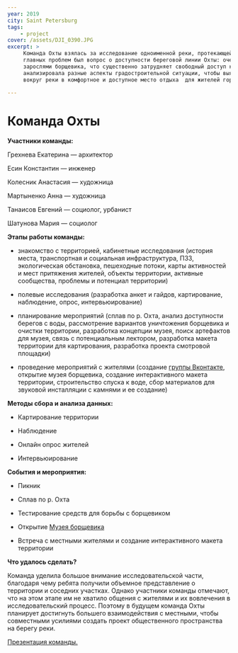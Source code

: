 ```yaml
---
year: 2019
city: Saint Petersburg
tags:
    - project
cover: /assets/DJI_0390.JPG
excerpt: >
     Команда Охты взялась за исследование одноименной реки, протекающей на северо-востоке Санкт-Петербурга. Одной из 
     главных проблем был вопрос о доступности береговой линии Охты: очертания ее русла скрыты за деревьями, кустами и 
     зарослями борщевика, что существенно затрудняет свободный доступ к воде. В рамках своего исследования команда Охты  
     анализировала разные аспекты градостроительной ситуации, чтобы выяснить, как преобразовать заброшенное пространство 
     вокруг реки в комфортное и доступное место отдыха  для жителей города и близлежащих районов.
     
---
```


# Команда Охты

**Участники команды:**

Грехнева Екатерина — архитектор

Есин Константин — инженер

Колесник Анастасия — художница

Мартыненко Анна —  художница

Танаисов Евгений —  социолог, урбанист

Шатунова Мария — социолог

**Этапы работы команды:**

- знакомство с территорией, кабинетные исследования (история места, транспортная и социальная инфраструктура, ПЗЗ, 
экологическая обстановка, пешеходные потоки, карты активностей и мест притяжения жителей, объекты территории, активные 
сообщества, проблемы и потенциал территории)

- полевые исследования (разработка анкет и гайдов, картирование, наблюдение, опрос, интервьюирование) 

- планирование мероприятий (сплав по р. Охта, анализ доступности берегов с воды, рассмотрение вариантов уничтожения борщевика
и очистки территории, разработка концепции музея, поиск артефактов для музея, связь с потенциальным лектором, разработка макета
территории для картирования, разработка проекта смотровой площадки)

- проведение мероприятий с жителями (создание [группы Вконтакте](https://vk.com/waterfront.ohta), открытие музея борщевика, создание интерактивного макета территории, строительство спуска к воде, сбор материалов для звуковой инсталляции с камнями и ее создание) 

**Методы сбора и анализа данных:**

- Картирование территории

- Наблюдение

- Онлайн опрос жителей

- Интервьюирование


**События и мероприятия:**

- Пикник

- Сплав по р. Охта

- Тестирование средств для борьбы с борщевиком

- Открытие [Музея борщевика](https://vk.com/waterfront.ohta?z=video-152592839_456239038%2F8bbf94ac782df3304a%2Fpl_post_-152592839_388)

- Встреча с местными жителями и создание интерактивного макета территории


**Что удалось сделать?**

Команда уделила большое внимание исследовательской части, благодаря чему ребята получили объемное представление о территории 
и соседних участках. Однако участники команды отмечают, что на этом этапе им не хватило общения с жителями и их вовлечения в 
исследовательский процесс. Поэтому в будущем команда Охты планирует достигнуть большего взаимодействия с местными, чтобы
совместными усилиями создать проект общественного пространства на берегу реки. 

[Презентация команды.](https://drive.google.com/file/d/12wNX6dikthvW0JiH8FCoRD4PjqfhB9Z2/view?usp=sharing)
